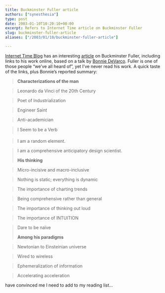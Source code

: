 ```yaml
---
title: Buckminster Fuller article
authors: ["synesthesia"]
type: post
date: 2003-01-10T10:20:10+00:00
excerpt: Refers to Internet Time article on Buckminster Fuller
slug: buckminster-fuller-article 
aliases: ["/2003/01/10/buckminster-fuller-article"]

---
```

[Internet Time Blog][1] has an interesting [article][2] on Buckminster Fuller, including links to his work online, based on a talk by [Bonnie DeVarco][3]. Fuller is one of those people &#8220;we&#8217;ve all heard of&#8221;, yet I&#8217;ve never read his work. A quick taste of the links, plus Bonnie&#8217;s reported summary:

> **Characterizations of the man**
  
> Leonardo da Vinci of the 20th Century
  
> Poet of Industrialization
  
> Engineer Saint
  
> Anti-academician
  
> I Seem to be a Verb
  
> I am a random element.
  
> I am a comprehensive anticipatory design scientist. 
> 
> **His thinking**
  
> Micro-incisive and macro-inclusive
  
> Nothing is static; everything is dynamic
  
> The importance of charting trends
  
> Being comprehensive rather than general
  
> The importance of thinking out loud
  
> The importance of INTUITION
  
> Dare to be naïve
> 
> **Among his paradigms**
  
> Newtonian to Einsteinian universe
  
> Wired to wireless
  
> Ephemeralization of information
  
> Accelerating acceleration 

have convinced me I need to add to my reading list&#8230;

 [1]: https://meta-time.com/blog/
 [2]: https://meta-time.com/blog/archives/000416.html#000416 "Internet Time Blog: Buckminster Fuller"
 [3]: https://www.cruzio.com/~devarco/portfolio.htm